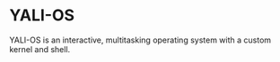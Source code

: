 # YALI-OS
YALI-OS is an interactive, multitasking operating system with a custom kernel and shell. 
